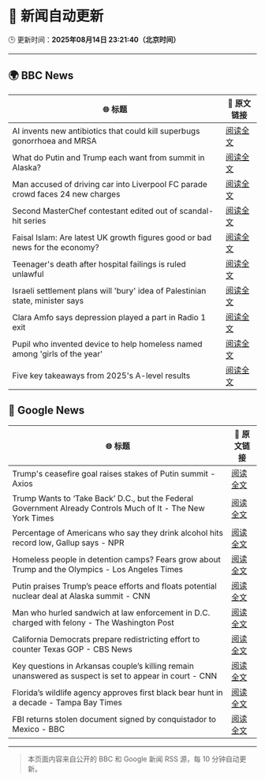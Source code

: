 # 🧠 新闻自动更新

🕒 更新时间：**2025年08月14日 23:21:40（北京时间）**

---

## 🌍 BBC News

| 🌐 标题 | 🔗 原文链接 |
|--------|-------------|
| AI invents new antibiotics that could kill superbugs gonorrhoea and MRSA | [阅读全文](https://www.bbc.com/news/articles/cgr94xxye2lo?at_medium=RSS&at_campaign=rss) |
| What do Putin and Trump each want from summit in Alaska? | [阅读全文](https://www.bbc.com/news/articles/c776ddjer8no?at_medium=RSS&at_campaign=rss) |
| Man accused of driving car into Liverpool FC parade crowd faces 24 new charges | [阅读全文](https://www.bbc.com/news/articles/cn47wq93vn2o?at_medium=RSS&at_campaign=rss) |
| Second MasterChef contestant edited out of scandal-hit series | [阅读全文](https://www.bbc.com/news/articles/c62n985gp3go?at_medium=RSS&at_campaign=rss) |
| Faisal Islam: Are latest UK growth figures good or bad news for the economy? | [阅读全文](https://www.bbc.com/news/articles/c5yp48jprg8o?at_medium=RSS&at_campaign=rss) |
| Teenager's death after hospital failings is ruled unlawful | [阅读全文](https://www.bbc.com/news/articles/c17np9vly51o?at_medium=RSS&at_campaign=rss) |
| Israeli settlement plans will 'bury' idea of Palestinian state, minister says | [阅读全文](https://www.bbc.com/news/articles/ckgdzxpkdd7o?at_medium=RSS&at_campaign=rss) |
| Clara Amfo says depression played a part in Radio 1 exit | [阅读全文](https://www.bbc.com/news/articles/c93dx90ldkzo?at_medium=RSS&at_campaign=rss) |
| Pupil who invented device to help homeless named among 'girls of the year' | [阅读全文](https://www.bbc.com/news/articles/c9wyv1r0yjeo?at_medium=RSS&at_campaign=rss) |
| Five key takeaways from 2025's A-level results | [阅读全文](https://www.bbc.com/news/articles/cz931kvldg4o?at_medium=RSS&at_campaign=rss) |

## 📰 Google News

| 🌐 标题 | 🔗 原文链接 |
|--------|-------------|
| Trump's ceasefire goal raises stakes of Putin summit - Axios | [阅读全文](https://news.google.com/rss/articles/CBMif0FVX3lxTE5IMjYxVkpXWlBtVTZnVmFaM0VENXBsbkpMcnhVZlI1MjhJZmg1LWVYWF9jNkpKRTlubDZiMFBUMDFTY0dDYndtRk1QMTBpSUpNMm1qVTVEaDBDdnZjWndaNFBDaG5Wa1hYdzJZb20yNU1XeGVjMFFMaWkwQVhuV1U?oc=5) |
| Trump Wants to ‘Take Back’ D.C., but the Federal Government Already Controls Much of It - The New York Times | [阅读全文](https://news.google.com/rss/articles/CBMiekFVX3lxTE9HRXRSZHF4T3BSRnRRcl9EZGpkaHVrbk0yVzhrVXhKUERFc2llQXpJcnhzQUpYZDdpblNtQU1yM3IwYldZVG05NGRDVXhpZ3JmeGhaQ3g2eEFJenpaelQ5a2p5Tlo3eWZySkI2Wm9SMF9CV3hrN3JYc1dR?oc=5) |
| Percentage of Americans who say they drink alcohol hits record low, Gallup says - NPR | [阅读全文](https://news.google.com/rss/articles/CBMijAFBVV95cUxOZTF6b3NqVmxXME1JOHR3amYxRGo4bDdUbXFlaG5RTlhxNFU1NlVrdW50eUNuTHhIY2R6bWlGa1JLeUludjRlODN1RzFBV2ZmOG9QUmVZTDdxLUVGUXRsSERqTGRYTDk3dV9yOG1VOVhRNDVROUpGLTAwOHFlZnFjUmE2LUszY2swYXZaXw?oc=5) |
| Homeless people in detention camps? Fears grow about Trump and the Olympics - Los Angeles Times | [阅读全文](https://news.google.com/rss/articles/CBMixAFBVV95cUxOc3habkN3NnVyUnFjVlZFamxhVE1ua29wSC1vS0c5WjFWb2VTM3U4eXlGdVpJOTZabUw3dGdNcXQ3S19KcDA3bnFhemlXLUJvNDkzYXl2V2hoLVdfNTMybzNJRVlPenNOcWpSTmk5Rld4bW1pQUNVSlVrQkk4SGxDdlRHcTB3SEZVd09PdGpEMTd3a3FwME42V3E2TUw4QWxrUElxdkhsMlJidHRici16N0hWeGtiT3piSERGV0NNZzViMnFU?oc=5) |
| Putin praises Trump’s peace efforts and floats potential nuclear deal at Alaska summit - CNN | [阅读全文](https://news.google.com/rss/articles/CBMigwFBVV95cUxNb0pPNmNPSkRsTVZQeXFESFEwRDZOQk9EanM3d0ZQNmpWbzZiQ1o1LWcwR1BhWTRRaFNSRy1ndm5BYWVBVUpHWFhRdUpRU0JJTkNsaDlXYllfQ0xCODJpaGVja2xwNXVtZ25UeGV3X0VHSF9NTktIMnNuLUQxa21DZjAzY9IBiAFBVV95cUxNUllJblV6NnFPb1NXYTY5cGUwUWx0Z0RfV2M1ekc3U3BfanNBREtRYVhBNmJJYjd6Y010YjVQRWhoVDJVVEwxZW9zcWxpdm85QWtLblp6NHFmZXhsUkpKZklIeGpPbi1udUkxaUp5b1hfS2tGTFI5Zk5aby1MdzNjb1NNcHNGVTJH?oc=5) |
| Man who hurled sandwich at law enforcement in D.C. charged with felony - The Washington Post | [阅读全文](https://news.google.com/rss/articles/CBMikAFBVV95cUxOQS0tVURxYzhJTWdpNmcxT2F0UElvWU5pYzBUQVZRQ3V6R0t2RjFuWHVYUFdkMHhLQjRfRUd6N1FtWERrR1p6bEN1WS00Sk9MNXR3MDhveUJYeHNfczFYVHZqeW55RUpUREZhcUswZFJOaWZ2UTVkQWd5OVF4bDYyalJMTzVtQmJjVHVTTkRlWnA?oc=5) |
| California Democrats prepare redistricting effort to counter Texas GOP - CBS News | [阅读全文](https://news.google.com/rss/articles/CBMikAFBVV95cUxPZG9RNWZjdDA1VXc0ZUluZTI2R2o5SGNNdk96enlQeGg2X3h4SDh1a1FDNERGZjJnZnZ6d05BUlU1VXE0dTJRYURMc0ttZWdoTWZ5NWVneGxxMWtlU2RtT0FhelZWUl9TVU16VXV1RHFmODJYdFBLa01IbU5yajgwWTlaVkxqWXJhQndzZ1k5aTjSAZYBQVVfeXFMT0tONUpJUTJtaDFkcnczNzlVc1BRU2xHWUkzNTNOSEo5YTVWbEMzaXlWTDNkUDM2QkpMRDhrdXlOcU1HYTc0WXJIM1FMRjVqRzFiN3R4QkJfNmltaGN5ZVVUZm5XWUZya3JjUXlxeEpUT3YtOFQ2czVYNm1ScGRRdkhlS0M3NlY0MDBZS2w3M0RJTHY4c013?oc=5) |
| Key questions in Arkansas couple’s killing remain unanswered as suspect is set to appear in court - CNN | [阅读全文](https://news.google.com/rss/articles/CBMiggFBVV95cUxObFB1N0pMQWpvcEVQMDBuZFdlR0Q5a1JCa1RHS293X1czWnhFdk4xU3dGQkFwNEltTkZldjB2OEdSTXltSlJ4QkFYX1NMY3BMLTlkbERncldWdnlLQmRBSnVZbGFaU3FiTWhvTHBUaVBIQWFNY2llU0hBZWVJU1M1bS1n0gGHAUFVX3lxTE9FUkJFajRpZ0RVVWcwM0VMUmN3cDlQZ1h2cW5QNTQ2d0pDNUZPYU5Ua0ZxTG5lTmJyLXRtdmFnQ3NCVHd1VUlyejRQdmpDZG5mRmVqa2VUbVhVTWJuYk9iODFYWEJCSHU5X3pBV3cxMnA1c1ZhTDBiNUJTcW1NaUpCN1dTMGlnMA?oc=5) |
| Florida’s wildlife agency approves first black bear hunt in a decade - Tampa Bay Times | [阅读全文](https://news.google.com/rss/articles/CBMigwFBVV95cUxNV1lPV0UzY3BJbGczak5OYWVZMElwbUZhMUVET19SSWl4MERxNXZiNllqd0phZTJaSnRqd0hmSkRuT0JjY0c0bXFLODFlMlBzdlhmWGVHSjA5ZGlTZnRwTUwyUDBkbWNORmMzYU9sbGRMdkctNnB0Z0JhM3dFYWNadkd2MA?oc=5) |
| FBI returns stolen document signed by conquistador to Mexico - BBC | [阅读全文](https://news.google.com/rss/articles/CBMiWkFVX3lxTFBBSGVMek1vWEVxVlFsSWZsX0N6N3BaUU9Dc18zUjFXblptYV9RSlA5TTE2SWhXbG9oMllCY09IcDFvZ3RFYk1nakpvaDJCNlRLa0dFWnJmVUpuZ9IBX0FVX3lxTE8wZkthdWJNWk9RclU0aTEtYmpxc3FITjByTUt5MGVaSjNvQzB4UGZWODdJX3k4UzdKTVpjRE5FUmFHcUR5VVFUb0VITkVZUk9DUmZmR1dyZl95bm43OE5V?oc=5) |

---
> 本页面内容来自公开的 BBC 和 Google 新闻 RSS 源，每 10 分钟自动更新。